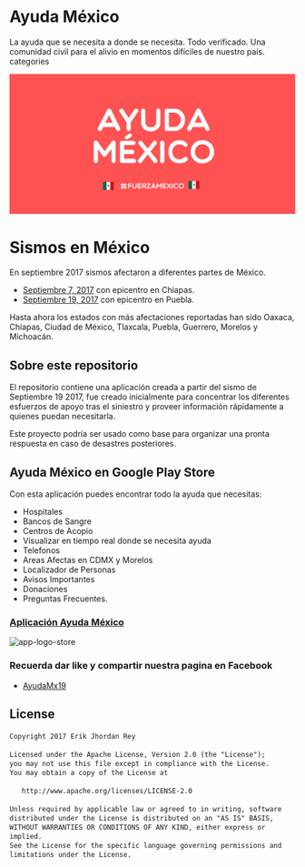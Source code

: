 # Ayuda México

La ayuda que se necesita a donde se necesita. Todo verificado. Una comunidad civil para el alivio en momentos difíciles de nuestro país.
categories


![](./art/ayudam.png)

# Sismos en México

En septiembre 2017 sismos afectaron a diferentes partes de México.

* [Septiembre 7, 2017](https://es.wikipedia.org/wiki/Terremoto_del_sureste_de_M%C3%A9xico_de_2017) con epicentro en Chiapas.
* [Septiembre 19, 2017](https://es.wikipedia.org/wiki/Terremoto_de_Puebla_de_2017) con epicentro en Puebla.

Hasta ahora los estados con más afectaciones reportadas han sido Oaxaca,
Chiapas, Ciudad de México, Tlaxcala, Puebla, Guerrero, Morelos y Michoacán.

## Sobre este repositorio

El repositorio contiene una aplicación creada a partir del sismo de Septiembre 19
2017, fue creado inicialmente para concentrar los diferentes esfuerzos de apoyo
tras el siniestro y proveer información rápidamente a quienes puedan
necesitarla.

Este proyecto podría ser usado como base para organizar una pronta respuesta en
caso de desastres posteriores.

## Ayuda México en Google Play Store

Con esta aplicación puedes encontrar todo la ayuda que necesitas:

* Hospitales
* Bancos de Sangre
* Centros de Acopio
* Visualizar en tiempo real donde se necesita ayuda
* Telefonos
* Areas Afectas en CDMX y Morelos
* Localizador de Personas 
* Avisos Importantes
* Donaciones
* Preguntas Frecuentes.

### [Aplicación Ayuda México](https://play.google.com/store/apps/details?id=io.github.erikcaffrey.ayudamexico)

![app-logo-store](https://lh3.googleusercontent.com/FigSnWqg61t1yoz4VOV9vy1GHwwebRB5f5sx6VOBxEMGqiieKzYG4NElhMmV9RDQTD4=w180-rw)

### Recuerda dar like y compartir nuestra pagina en Facebook

* [AyudaMx19](https://www.facebook.com/pg/AyudaMX19)

License
-------

    Copyright 2017 Erik Jhordan Rey

    Licensed under the Apache License, Version 2.0 (the "License");
    you may not use this file except in compliance with the License.
    You may obtain a copy of the License at

       http://www.apache.org/licenses/LICENSE-2.0

    Unless required by applicable law or agreed to in writing, software
    distributed under the License is distributed on an "AS IS" BASIS,
    WITHOUT WARRANTIES OR CONDITIONS OF ANY KIND, either express or implied.
    See the License for the specific language governing permissions and
    limitations under the License.
